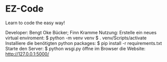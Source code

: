 # EZ-Code
Learn to code the easy way!

Developer:
    Bengt Oke Bücker;
    Finn Kramme
Nutzung:
Erstelle ein neues virtual enviroment:
     $ python -m venv venv
    $ . venv/Scripts/activate
Installiere die benötigten python packages:
    $ pip install -r requirements.txt
Starte den Server:
    $ python wsgi.py
öffne im Browser die Website:
    http://127.0.0.1:5000/